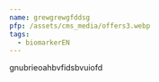 ```yaml
---
name: grewgrewgfddsg
pfp: /assets/cms_media/offers3.webp
tags:
  - biomarkerEN
---
```

gnubrieoahbvfidsbvuiofd